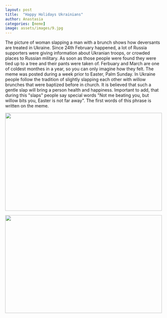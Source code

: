 ```yaml
---
layout: post
title:  "Happy Holidays Ukrainians"
author: Anastasia
categories: [meme]
image: assets/images/9.jpg
---
```

The picture of woman slapping a man with a brunch shows how deversants are treated in Ukraine. Since 24th February happened, a lot of Russia supporters were giving information about Ukranian troops, or crowded places to Russian military.
As soon as those people were found they were tied up to a tree and their pants were taken of. Ferbuary and March are one of coldest monthes in a year, so you can only imagine how they felt. 
The meme was posted during a week prior to Easter, Palm Sunday. In Ukraine people follow the tradition of slightly slapping each other with willow brunches that were baptized before in church. It is believed that such a gentle slap will bring a person health and happiness. Important to add, that during this "slaps" people say special words "Not me beating you, but willow bits you, Easter is not far away". The first words of this phrase is written on the meme.

<p><image style="width:100%;" height="315" src="https://1.zt.ua/wp-content/uploads/2020/01/1491725464_0.jpg" frameborder="0" allowfullscreen></image></p>
<p><image style="width:100%;" height="315" src="http://kurs.if.ua/media/gallery/full/0/5/05_c0271.jpg" frameborder="0" allowfullscreen></image></p>